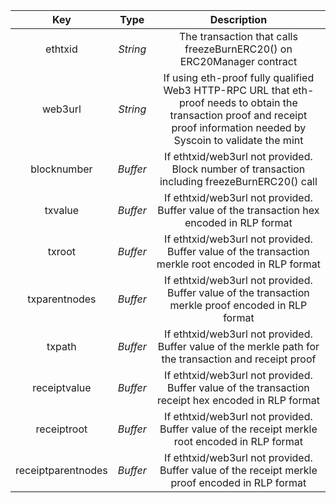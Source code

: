 |        Key         |   Type   |                         Description                          |
| :----------------: | :------: | :----------------------------------------------------------: |
|      ethtxid       | *String* | The transaction that calls freezeBurnERC20() on ERC20Manager contract |
|      web3url       | *String* | If using eth-proof fully qualified Web3 HTTP-RPC URL that eth-proof needs to obtain the transaction proof and receipt proof information needed by Syscoin to validate the mint |
|    blocknumber     | *Buffer* | If ethtxid/web3url not provided. Block number of transaction including freezeBurnERC20() call |
|      txvalue       | *Buffer* | If ethtxid/web3url not provided. Buffer value of the transaction hex encoded in RLP format |
|       txroot       | *Buffer* | If ethtxid/web3url not provided. Buffer value of the transaction merkle root encoded in RLP format |
|   txparentnodes    | *Buffer* | If ethtxid/web3url not provided. Buffer value of the transaction merkle proof encoded in RLP format |
|       txpath       | *Buffer* | If ethtxid/web3url not provided. Buffer value of the merkle path for the transaction and receipt proof |
|    receiptvalue    | *Buffer* | If ethtxid/web3url not provided. Buffer value of the transaction receipt hex encoded in RLP format |
|    receiptroot     | *Buffer* | If ethtxid/web3url not provided. Buffer value of the receipt merkle root encoded in RLP format |
| receiptparentnodes | *Buffer* | If ethtxid/web3url not provided. Buffer value of the receipt merkle proof encoded in RLP format |

